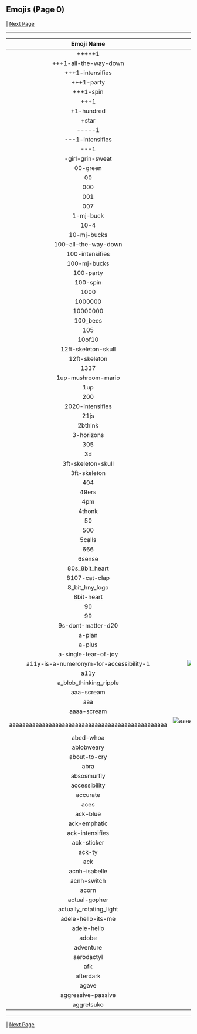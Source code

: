 
## Emojis (Page 0)


  | [Next Page](/docs/hny/page-a-0001.md)

<hr />

|Emoji Name|Image|
| :-: | :-: |
|+++++1| ![+++++1](/emojis/hny/+++++1.png)|
|+++1-all-the-way-down| ![+++1-all-the-way-down](/emojis/hny/+++1-all-the-way-down.gif)|
|+++1-intensifies| ![+++1-intensifies](/emojis/hny/+++1-intensifies.gif)|
|+++1-party| ![+++1-party](/emojis/hny/+++1-party.gif)|
|+++1-spin| ![+++1-spin](/emojis/hny/+++1-spin.gif)|
|+++1| ![+++1](/emojis/hny/+++1.png)|
|+1-hundred| ![+1-hundred](/emojis/hny/+1-hundred.png)|
|+star| ![+star](/emojis/hny/+star.png)|
|-----1| ![-----1](/emojis/hny/-----1.png)|
|---1-intensifies| ![---1-intensifies](/emojis/hny/---1-intensifies.gif)|
|---1| ![---1](/emojis/hny/---1.png)|
|-girl-grin-sweat| ![-girl-grin-sweat](/emojis/hny/-girl-grin-sweat.gif)|
|00-green| ![00-green](/emojis/hny/00-green.png)|
|00| ![00](/emojis/hny/00.png)|
|000| ![000](/emojis/hny/000.png)|
|001| ![001](/emojis/hny/001.png)|
|007| ![007](/emojis/hny/007.png)|
|1-mj-buck| ![1-mj-buck](/emojis/hny/1-mj-buck.png)|
|10-4| ![10-4](/emojis/hny/10-4.png)|
|10-mj-bucks| ![10-mj-bucks](/emojis/hny/10-mj-bucks.png)|
|100-all-the-way-down| ![100-all-the-way-down](/emojis/hny/100-all-the-way-down.gif)|
|100-intensifies| ![100-intensifies](/emojis/hny/100-intensifies.gif)|
|100-mj-bucks| ![100-mj-bucks](/emojis/hny/100-mj-bucks.png)|
|100-party| ![100-party](/emojis/hny/100-party.gif)|
|100-spin| ![100-spin](/emojis/hny/100-spin.gif)|
|1000| ![1000](/emojis/hny/1000.jpg)|
|1000000| ![1000000](/emojis/hny/1000000.png)|
|10000000| ![10000000](/emojis/hny/10000000.gif)|
|100_bees| ![100_bees](/emojis/hny/100_bees.png)|
|105| ![105](/emojis/hny/105.png)|
|10of10| ![10of10](/emojis/hny/10of10.png)|
|12ft-skeleton-skull| ![12ft-skeleton-skull](/emojis/hny/12ft-skeleton-skull.png)|
|12ft-skeleton| ![12ft-skeleton](/emojis/hny/12ft-skeleton.png)|
|1337| ![1337](/emojis/hny/1337.png)|
|1up-mushroom-mario| ![1up-mushroom-mario](/emojis/hny/1up-mushroom-mario.png)|
|1up| ![1up](/emojis/hny/1up.png)|
|200| ![200](/emojis/hny/200.png)|
|2020-intensifies| ![2020-intensifies](/emojis/hny/2020-intensifies.gif)|
|21js| ![21js](/emojis/hny/21js.png)|
|2bthink| ![2bthink](/emojis/hny/2bthink.png)|
|3-horizons| ![3-horizons](/emojis/hny/3-horizons.png)|
|305| ![305](/emojis/hny/305.png)|
|3d| ![3d](/emojis/hny/3d.png)|
|3ft-skeleton-skull| ![3ft-skeleton-skull](/emojis/hny/3ft-skeleton-skull.png)|
|3ft-skeleton| ![3ft-skeleton](/emojis/hny/3ft-skeleton.png)|
|404| ![404](/emojis/hny/404.png)|
|49ers| ![49ers](/emojis/hny/49ers.jpg)|
|4pm| ![4pm](/emojis/hny/4pm.png)|
|4thonk| ![4thonk](/emojis/hny/4thonk.png)|
|50| ![50](/emojis/hny/50.png)|
|500| ![500](/emojis/hny/500.png)|
|5calls| ![5calls](/emojis/hny/5calls.png)|
|666| ![666](/emojis/hny/666.png)|
|6sense| ![6sense](/emojis/hny/6sense.png)|
|80s_8bit_heart| ![80s_8bit_heart](/emojis/hny/80s_8bit_heart.png)|
|8107-cat-clap| ![8107-cat-clap](/emojis/hny/8107-cat-clap.gif)|
|8_bit_hny_logo| ![8_bit_hny_logo](/emojis/hny/8_bit_hny_logo.png)|
|8bit-heart| ![8bit-heart](/emojis/hny/8bit-heart.gif)|
|90| ![90](/emojis/hny/90.png)|
|99| ![99](/emojis/hny/99.png)|
|9s-dont-matter-d20| ![9s-dont-matter-d20](/emojis/hny/9s-dont-matter-d20.png)|
|a-plan| ![a-plan](/emojis/hny/a-plan.png)|
|a-plus| ![a-plus](/emojis/hny/a-plus.png)|
|a-single-tear-of-joy| ![a-single-tear-of-joy](/emojis/hny/a-single-tear-of-joy.png)|
|a11y-is-a-numeronym-for-accessibility-1| ![a11y-is-a-numeronym-for-accessibility-1](/emojis/hny/a11y-is-a-numeronym-for-accessibility-1.png)|
|a11y| ![a11y](/emojis/hny/a11y.png)|
|a_blob_thinking_ripple| ![a_blob_thinking_ripple](/emojis/hny/a_blob_thinking_ripple.gif)|
|aaa-scream| ![aaa-scream](/emojis/hny/aaa-scream.gif)|
|aaa| ![aaa](/emojis/hny/aaa.png)|
|aaaa-scream| ![aaaa-scream](/emojis/hny/aaaa-scream.gif)|
|aaaaaaaaaaaaaaaaaaaaaaaaaaaaaaaaaaaaaaaaaaaaaaaa| ![aaaaaaaaaaaaaaaaaaaaaaaaaaaaaaaaaaaaaaaaaaaaaaaa](/emojis/hny/aaaaaaaaaaaaaaaaaaaaaaaaaaaaaaaaaaaaaaaaaaaaaaaa.png)|
|abed-whoa| ![abed-whoa](/emojis/hny/abed-whoa.png)|
|ablobweary| ![ablobweary](/emojis/hny/ablobweary.gif)|
|about-to-cry| ![about-to-cry](/emojis/hny/about-to-cry.png)|
|abra| ![abra](/emojis/hny/abra.png)|
|absosmurfly| ![absosmurfly](/emojis/hny/absosmurfly.png)|
|accessibility| ![accessibility](/emojis/hny/accessibility.png)|
|accurate| ![accurate](/emojis/hny/accurate.png)|
|aces| ![aces](/emojis/hny/aces.png)|
|ack-blue| ![ack-blue](/emojis/hny/ack-blue.png)|
|ack-emphatic| ![ack-emphatic](/emojis/hny/ack-emphatic.png)|
|ack-intensifies| ![ack-intensifies](/emojis/hny/ack-intensifies.gif)|
|ack-sticker| ![ack-sticker](/emojis/hny/ack-sticker.png)|
|ack-ty| ![ack-ty](/emojis/hny/ack-ty.png)|
|ack| ![ack](/emojis/hny/ack.jpg)|
|acnh-isabelle| ![acnh-isabelle](/emojis/hny/acnh-isabelle.gif)|
|acnh-switch| ![acnh-switch](/emojis/hny/acnh-switch.gif)|
|acorn| ![acorn](/emojis/hny/acorn.png)|
|actual-gopher| ![actual-gopher](/emojis/hny/actual-gopher.gif)|
|actually_rotating_light| ![actually_rotating_light](/emojis/hny/actually_rotating_light.gif)|
|adele-hello-its-me| ![adele-hello-its-me](/emojis/hny/adele-hello-its-me.gif)|
|adele-hello| ![adele-hello](/emojis/hny/adele-hello.png)|
|adobe| ![adobe](/emojis/hny/adobe.png)|
|adventure| ![adventure](/emojis/hny/adventure.png)|
|aerodactyl| ![aerodactyl](/emojis/hny/aerodactyl.png)|
|afk| ![afk](/emojis/hny/afk.png)|
|afterdark| ![afterdark](/emojis/hny/afterdark.gif)|
|agave| ![agave](/emojis/hny/agave.png)|
|aggressive-passive| ![aggressive-passive](/emojis/hny/aggressive-passive.png)|
|aggretsuko| ![aggretsuko](/emojis/hny/aggretsuko.png)|

<hr/>


  | [Next Page](/docs/hny/page-a-0001.md)